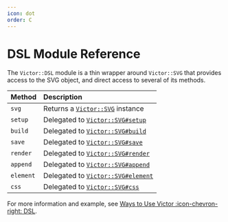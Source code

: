 ```yaml
---
icon: dot
order: C
---
```


# DSL Module Reference

The `Victor::DSL` module is a thin wrapper around `Victor::SVG` that provides
access to the SVG object, and direct access to several of its methods.

| Method    | Description                                            |
|:----------|:-------------------------------------------------------|
| `svg`     | Returns a [`Victor::SVG`](svg) instance                |
| `setup`   | Delegated to [`Victor::SVG#setup`](svg#setup)          |
| `build`   | Delegated to [`Victor::SVG#build`](svg#build)          |
| `save`    | Delegated to [`Victor::SVG#save`](svg#save)            |
| `render`  | Delegated to [`Victor::SVG#render`](svg#render)        |
| `append`  | Delegated to [`Victor::SVG#append`](svg##append-embed) |
| `element` | Delegated to [`Victor::SVG#element`](svg#element)      |
| `css`     | Delegated to [`Victor::SVG#css`](svg#css)              |


For more information and example, see
[Ways to Use Victor :icon-chevron-right: DSL](/usage-patterns/dsl).
